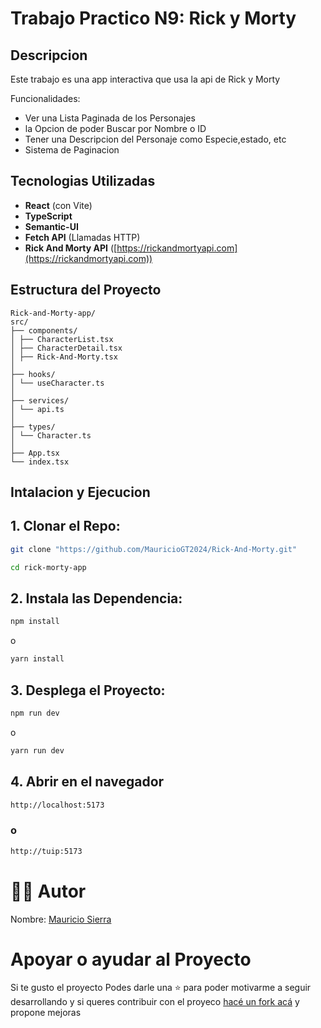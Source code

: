 # Trabajo Practico N9: Rick y Morty

## Descripcion

Este trabajo es una app interactiva que usa la api de Rick y Morty

Funcionalidades:
- Ver una Lista Paginada de los Personajes
- la Opcion de poder Buscar por Nombre o ID
- Tener una Descripcion del Personaje como Especie,estado, etc
- Sistema de Paginacion 


## Tecnologias Utilizadas

- **React** (con Vite)
- **TypeScript**
- **Semantic-UI**
- **Fetch API** (Llamadas HTTP)
- **Rick And Morty API** ([https://rickandmortyapi.com](https://rickandmortyapi.com))


## Estructura del Proyecto
```
Rick-and-Morty-app/
src/
├── components/
│ ├── CharacterList.tsx
│ ├── CharacterDetail.tsx
│ ├── Rick-And-Morty.tsx
│
├── hooks/
│ └── useCharacter.ts
│
├── services/
│ └── api.ts
│
├── types/
│ └── Character.ts
│
├── App.tsx
└── index.tsx
```


## Intalacion y Ejecucion

## 1. Clonar el Repo:
```bash
git clone "https://github.com/MauricioGT2024/Rick-And-Morty.git"

cd rick-morty-app
```

## 2. Instala las Dependencia:
```bash
npm install
```
o
```bash
yarn install
```

## 3. Desplega el Proyecto:
```bash
npm run dev
```
o
```bash
yarn run dev
```

## 4. Abrir en el navegador
```bash
http://localhost:5173
```
### o
```bash
http://tuip:5173
```


# 👨‍🏫 Autor

Nombre: [Mauricio Sierra](https://github.com/MauricioGT2024)

# Apoyar o ayudar al Proyecto

Si te gusto el proyecto Podes darle una ⭐ para poder motivarme a seguir desarrollando y si queres contribuir con el proyeco [hacé un fork acá](https://github.com/MauricioGT2024/Rick-And-Morty/fork) y propone mejoras

